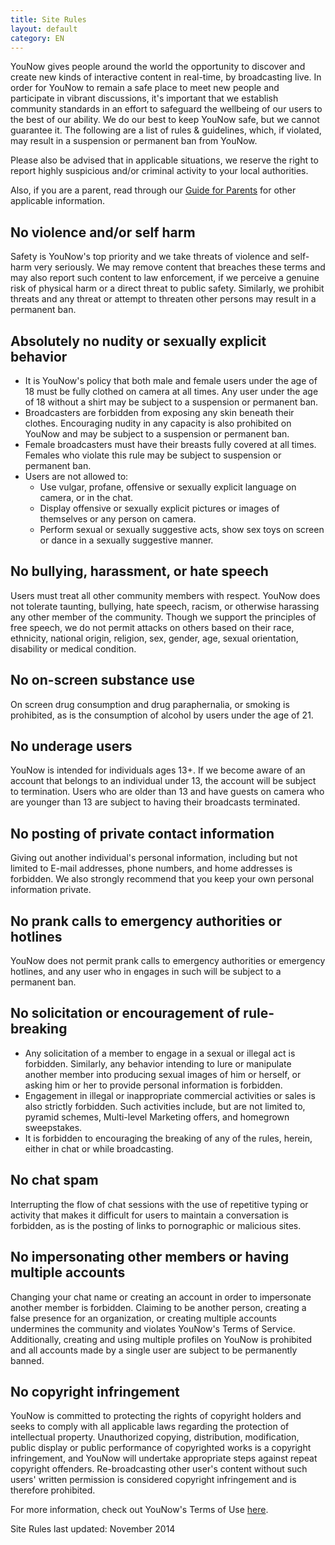 ```yaml
---
title: Site Rules
layout: default
category: EN
---
```

YouNow gives people around the world the opportunity to discover and create new kinds of interactive content in real-time, by broadcasting live. In order for YouNow to remain a safe place to meet new people and participate in vibrant discussions, it's important that we establish community standards in an effort to safeguard the wellbeing of our users to the best of our ability. We do our best to keep YouNow safe, but we cannot guarantee it. The following are a list of rules & guidelines, which, if violated, may result in a suspension or permanent ban from YouNow.

Please also be advised that in applicable situations, we reserve the right to report highly suspicious and/or criminal activity to your local authorities.

Also, if you are a parent, read through our [Guide for Parents](/policy/en/parents) for other applicable information.

## No violence and/or self harm

Safety is YouNow's top priority and we take threats of violence and self-harm very seriously. We may remove content that breaches these terms and may also report such content to law enforcement, if we perceive a genuine risk of physical harm or a direct threat to public safety. Similarly, we prohibit threats and any threat or attempt to threaten other persons may result in a permanent ban.

## Absolutely no nudity or sexually explicit behavior

- It is YouNow's policy that both male and female users under the age of 18 must be fully clothed on camera at all times. Any user under the age of 18 without a shirt may be subject to a suspension or permanent ban.
- Broadcasters are forbidden from exposing any skin beneath their clothes. Encouraging nudity in any capacity is also prohibited on YouNow and may be subject to a suspension or permanent ban.
- Female broadcasters must have their breasts fully covered at all times. Females who violate this rule may be subject to suspension or permanent ban.
- Users are not allowed to:
  - Use vulgar, profane, offensive or sexually explicit language on camera, or in the chat.
  - Display offensive or sexually explicit pictures or images of themselves or any person on camera.
  - Perform sexual or sexually suggestive acts, show sex toys on screen or dance in a sexually suggestive manner.

## No bullying, harassment, or hate speech

Users must treat all other community members with respect. YouNow does not tolerate taunting, bullying, hate speech, racism, or otherwise harassing any other member of the community. Though we support the principles of free speech, we do not permit attacks on others based on their race, ethnicity, national origin, religion, sex, gender, age, sexual orientation, disability or medical condition.

## No on-screen substance use

On screen drug consumption and drug paraphernalia, or smoking is prohibited, as is the consumption of alcohol by users under the age of 21.

## No underage users

YouNow is intended for individuals ages 13+. If we become aware of an account that belongs to an individual under 13, the account will be subject to termination. Users who are older than 13 and have guests on camera who are younger than 13 are subject to having their broadcasts terminated.

## No posting of private contact information

Giving out another individual's personal information, including but not limited to E-mail addresses, phone numbers, and home addresses is forbidden. We also strongly recommend that you keep your own personal information private.

## No prank calls to emergency authorities or hotlines

YouNow does not permit prank calls to emergency authorities or emergency hotlines, and any user who in engages in such will be subject to a permanent ban.

## No solicitation or encouragement of rule-breaking

- Any solicitation of a member to engage in a sexual or illegal act is forbidden. Similarly, any behavior intending to lure or manipulate another member into producing sexual images of him or herself, or asking him or her to provide personal information is forbidden.
- Engagement in illegal or inappropriate commercial activities or sales is also strictly forbidden. Such activities include, but are not limited to, pyramid schemes, Multi-level Marketing offers, and homegrown sweepstakes.
- It is forbidden to encouraging the breaking of any of the rules, herein, either in chat or while broadcasting.

## No chat spam

Interrupting the flow of chat sessions with the use of repetitive typing or activity that makes it difficult for users to maintain a conversation is forbidden, as is the posting of links to pornographic or malicious sites.

## No impersonating other members or having multiple accounts

Changing your chat name or creating an account in order to impersonate another member is forbidden. Claiming to be another person, creating a false presence for an organization, or creating multiple accounts undermines the community and violates YouNow's Terms of Service. Additionally, creating and using multiple profiles on YouNow is prohibited and all accounts made by a single user are subject to be permanently banned.

## No copyright infringement

YouNow is committed to protecting the rights of copyright holders and seeks to comply with all applicable laws regarding the protection of intellectual property. Unauthorized copying, distribution, modification, public display or public performance of copyrighted works is a copyright infringement, and YouNow will undertake appropriate steps against repeat copyright offenders. Re-broadcasting other user's content without such users' written permission is considered copyright infringement and is therefore prohibited.

For more information, check out YouNow's Terms of Use [here](/policy/en/terms).

Site Rules last updated: November 2014
